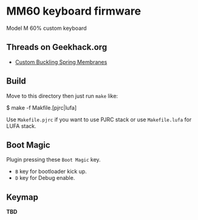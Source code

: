 MM60 keyboard firmware
======================
Model M 60% custom keyboard

## Threads on Geekhack.org
- [Custom Buckling Spring Membranes](http://geekhack.org/index.php?topic=40111)


## Build
Move to this directory then just run `make` like:

   $ make -f Makfile.[pjrc|lufa]

Use `Makefile.pjrc` if you want to use PJRC stack or use `Makefile.lufa` for LUFA stack.


## Boot Magic
Plugin pressing these `Boot Magic` key.

- `B` key for bootloader kick up.
- `D` key for Debug enable.


## Keymap
**TBD**

